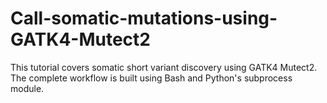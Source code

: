 # Call-somatic-mutations-using-GATK4-Mutect2
This tutorial covers somatic short variant discovery using GATK4 Mutect2. The complete workflow is built using Bash and Python's subprocess module.

